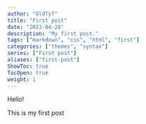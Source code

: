 ```yaml
---
author: "OldTyT"
title: "First post"
date: "2023-04-28"
description: "My first post."
tags: ["markdown", "css", "html", "first"]
categories: ["themes", "syntax"]
series: ["First post"]
aliases: ["first-post"]
ShowToc: true
TocOpen: true
weight: 1
---
```


Hello!

This is my first post

<!--more-->